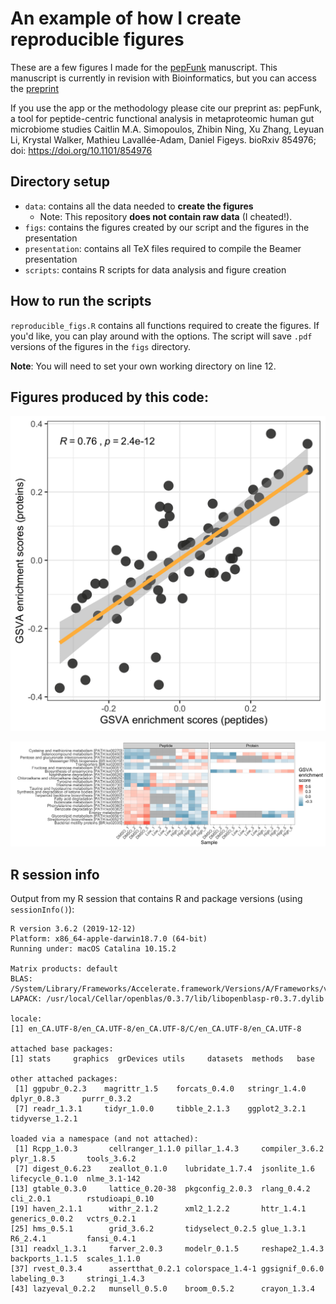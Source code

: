 # An example of how I create reproducible figures

These are a few figures I made for the [pepFunk](https://shiny.imetalab.ca/pepFunk/) manuscript. 
This manuscript is currently in revision with Bioinformatics, but you can access the [preprint](https://www.biorxiv.org/content/10.1101/854976v1)

If you use the app or the methodology please cite our preprint as:
pepFunk, a tool for peptide-centric functional analysis in metaproteomic human gut microbiome studies
Caitlin M.A. Simopoulos, Zhibin Ning, Xu Zhang, Leyuan Li, Krystal Walker, Mathieu Lavallée-Adam, Daniel Figeys.
bioRxiv 854976; doi: https://doi.org/10.1101/854976

## Directory setup

- `data`: contains all the data needed to **create the figures**
  - Note: This repository **does not contain raw data** (I cheated!). 
- `figs`: contains the figures created by our script and the figures in the presentation
- `presentation`: contains all TeX files required to compile the Beamer presentation
- `scripts`: contains R scripts for data analysis and figure creation

## How to run the scripts

`reproducible_figs.R` contains all functions required to create the figures. If you'd like, you can play around with the options. The script will save `.pdf` versions of the figures in the `figs` directory.

**Note**: You will need to set your own working directory on line 12.

## Figures produced by this code:

![Correlation figure](figs/saha_cor_example.png)


![Heatmap](figs/saha_heatmap.png)

## R session info

Output from my R session that contains R and package versions (using `sessionInfo()`):

```
R version 3.6.2 (2019-12-12)
Platform: x86_64-apple-darwin18.7.0 (64-bit)
Running under: macOS Catalina 10.15.2

Matrix products: default
BLAS:   /System/Library/Frameworks/Accelerate.framework/Versions/A/Frameworks/vecLib.framework/Versions/A/libBLAS.dylib
LAPACK: /usr/local/Cellar/openblas/0.3.7/lib/libopenblasp-r0.3.7.dylib

locale:
[1] en_CA.UTF-8/en_CA.UTF-8/en_CA.UTF-8/C/en_CA.UTF-8/en_CA.UTF-8

attached base packages:
[1] stats     graphics  grDevices utils     datasets  methods   base     

other attached packages:
 [1] ggpubr_0.2.3    magrittr_1.5    forcats_0.4.0   stringr_1.4.0   dplyr_0.8.3     purrr_0.3.2    
 [7] readr_1.3.1     tidyr_1.0.0     tibble_2.1.3    ggplot2_3.2.1   tidyverse_1.2.1

loaded via a namespace (and not attached):
 [1] Rcpp_1.0.3       cellranger_1.1.0 pillar_1.4.3     compiler_3.6.2   plyr_1.8.5       tools_3.6.2     
 [7] digest_0.6.23    zeallot_0.1.0    lubridate_1.7.4  jsonlite_1.6     lifecycle_0.1.0  nlme_3.1-142    
[13] gtable_0.3.0     lattice_0.20-38  pkgconfig_2.0.3  rlang_0.4.2      cli_2.0.1        rstudioapi_0.10 
[19] haven_2.1.1      withr_2.1.2      xml2_1.2.2       httr_1.4.1       generics_0.0.2   vctrs_0.2.1     
[25] hms_0.5.1        grid_3.6.2       tidyselect_0.2.5 glue_1.3.1       R6_2.4.1         fansi_0.4.1     
[31] readxl_1.3.1     farver_2.0.3     modelr_0.1.5     reshape2_1.4.3   backports_1.1.5  scales_1.1.0    
[37] rvest_0.3.4      assertthat_0.2.1 colorspace_1.4-1 ggsignif_0.6.0   labeling_0.3     stringi_1.4.3   
[43] lazyeval_0.2.2   munsell_0.5.0    broom_0.5.2      crayon_1.3.4   
```
